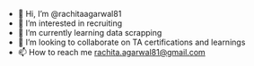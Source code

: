 - 👋 Hi, I’m @rachitaagarwal81
- 👀 I’m interested in recruiting
- 🌱 I’m currently learning data scrapping
- 💞️ I’m looking to collaborate on TA certifications and learnings
- 📫 How to reach me rachita.agarwal81@gmail.com

<!---
rachitaagarwal81/rachitaagarwal81 is a ✨ special ✨ repository because its `README.md` (this file) appears on your GitHub profile.
You can click the Preview link to take a look at your changes.
--->
